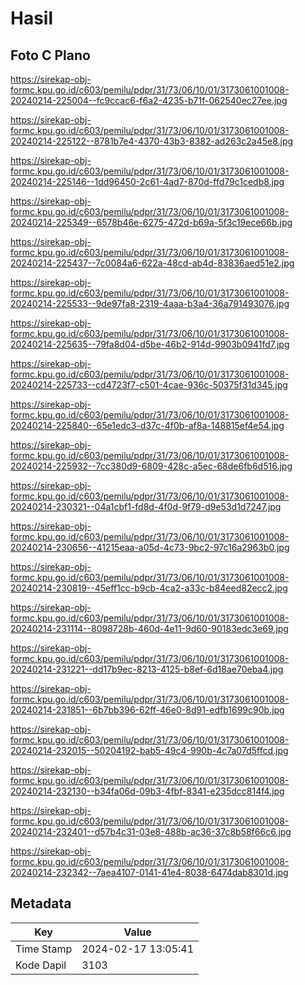 # Hasil

## Foto C Plano

https://sirekap-obj-formc.kpu.go.id/c603/pemilu/pdpr/31/73/06/10/01/3173061001008-20240214-225004--fc9ccac6-f6a2-4235-b71f-062540ec27ee.jpg

https://sirekap-obj-formc.kpu.go.id/c603/pemilu/pdpr/31/73/06/10/01/3173061001008-20240214-225122--8781b7e4-4370-43b3-8382-ad263c2a45e8.jpg

https://sirekap-obj-formc.kpu.go.id/c603/pemilu/pdpr/31/73/06/10/01/3173061001008-20240214-225146--1dd96450-2c61-4ad7-870d-ffd79c1cedb8.jpg

https://sirekap-obj-formc.kpu.go.id/c603/pemilu/pdpr/31/73/06/10/01/3173061001008-20240214-225349--6578b46e-6275-472d-b69a-5f3c19ece66b.jpg

https://sirekap-obj-formc.kpu.go.id/c603/pemilu/pdpr/31/73/06/10/01/3173061001008-20240214-225437--7c0084a6-622a-48cd-ab4d-83836aed51e2.jpg

https://sirekap-obj-formc.kpu.go.id/c603/pemilu/pdpr/31/73/06/10/01/3173061001008-20240214-225533--9de97fa8-2319-4aaa-b3a4-36a791493076.jpg

https://sirekap-obj-formc.kpu.go.id/c603/pemilu/pdpr/31/73/06/10/01/3173061001008-20240214-225635--79fa8d04-d5be-46b2-914d-9903b0941fd7.jpg

https://sirekap-obj-formc.kpu.go.id/c603/pemilu/pdpr/31/73/06/10/01/3173061001008-20240214-225733--cd4723f7-c501-4cae-936c-50375f31d345.jpg

https://sirekap-obj-formc.kpu.go.id/c603/pemilu/pdpr/31/73/06/10/01/3173061001008-20240214-225840--65e1edc3-d37c-4f0b-af8a-148815ef4e54.jpg

https://sirekap-obj-formc.kpu.go.id/c603/pemilu/pdpr/31/73/06/10/01/3173061001008-20240214-225932--7cc380d9-6809-428c-a5ec-68de6fb6d516.jpg

https://sirekap-obj-formc.kpu.go.id/c603/pemilu/pdpr/31/73/06/10/01/3173061001008-20240214-230321--04a1cbf1-fd8d-4f0d-9f79-d9e53d1d7247.jpg

https://sirekap-obj-formc.kpu.go.id/c603/pemilu/pdpr/31/73/06/10/01/3173061001008-20240214-230656--41215eaa-a05d-4c73-9bc2-97c16a2963b0.jpg

https://sirekap-obj-formc.kpu.go.id/c603/pemilu/pdpr/31/73/06/10/01/3173061001008-20240214-230819--45eff1cc-b9cb-4ca2-a33c-b84eed82ecc2.jpg

https://sirekap-obj-formc.kpu.go.id/c603/pemilu/pdpr/31/73/06/10/01/3173061001008-20240214-231114--8098728b-460d-4e11-9d60-90183edc3e69.jpg

https://sirekap-obj-formc.kpu.go.id/c603/pemilu/pdpr/31/73/06/10/01/3173061001008-20240214-231221--dd17b9ec-8213-4125-b8ef-6d18ae70eba4.jpg

https://sirekap-obj-formc.kpu.go.id/c603/pemilu/pdpr/31/73/06/10/01/3173061001008-20240214-231851--6b7bb396-62ff-46e0-8d91-edfb1699c90b.jpg

https://sirekap-obj-formc.kpu.go.id/c603/pemilu/pdpr/31/73/06/10/01/3173061001008-20240214-232015--50204192-bab5-49c4-990b-4c7a07d5ffcd.jpg

https://sirekap-obj-formc.kpu.go.id/c603/pemilu/pdpr/31/73/06/10/01/3173061001008-20240214-232130--b34fa06d-09b3-4fbf-8341-e235dcc814f4.jpg

https://sirekap-obj-formc.kpu.go.id/c603/pemilu/pdpr/31/73/06/10/01/3173061001008-20240214-232401--d57b4c31-03e8-488b-ac36-37c8b58f66c6.jpg

https://sirekap-obj-formc.kpu.go.id/c603/pemilu/pdpr/31/73/06/10/01/3173061001008-20240214-232342--7aea4107-0141-41e4-8038-6474dab8301d.jpg


## Metadata

| Key        | Value               |
| ---------- | ------------------- |
| Time Stamp | 2024-02-17 13:05:41 |
| Kode Dapil | 3103                |



